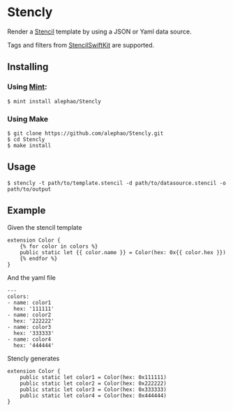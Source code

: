 # Stencly

Render a [Stencil](https://github.com/stencilproject/Stencil) template by using a JSON or Yaml data source.

Tags and filters from [StencilSwiftKit](https://github.com/SwiftGen/StencilSwiftKit) are supported.

## Installing

### Using [Mint](https://github.com/yonaskolb/mint):

```
$ mint install alephao/Stencly
```

### Using Make

```
$ git clone https://github.com/alephao/Stencly.git
$ cd Stencly
$ make install
```

## Usage

```
$ stencly -t path/to/template.stencil -d path/to/datasource.stencil -o path/to/output
```

## Example

Given the stencil template

```
extension Color {
    {% for color in colors %}
    public static let {{ color.name }} = Color(hex: 0x{{ color.hex }})
    {% endfor %}
}
```

And the yaml file

```
---
colors:
- name: color1
  hex: '111111'
- name: color2
  hex: '222222'
- name: color3
  hex: '333333'
- name: color4
  hex: '444444'
```

Stencly generates

```
extension Color {
    public static let color1 = Color(hex: 0x111111)
    public static let color2 = Color(hex: 0x222222)
    public static let color3 = Color(hex: 0x333333)
    public static let color4 = Color(hex: 0x444444)
}

```
